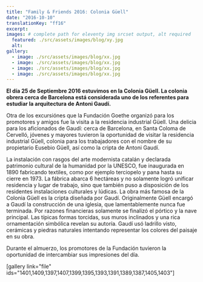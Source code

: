 ```yaml
---
title: "Family & Friends 2016: Colonia Güell"
date: "2016-10-10"
translationKey: "ff16"
excerpt:
images: # complete path for eleventy img srcset output, alt required
  featured: ./src/assets/images/blog/xy.jpg
  alt:
gallery:
  - image: ./src/assets/images/blog/xx.jpg
  - image: ./src/assets/images/blog/xx.jpg
  - image: ./src/assets/images/blog/xx.jpg
  - image: ./src/assets/images/blog/xx.jpg
---
```


**El día 25 de Septiembre 2016 estuvimos en la Colonia Güell. La colonia obrera cerca de Barcelona está considerada uno de los referentes para estudiar la arquitectura de Antoni Gaudí.**

Otra de los excursiónes que la Fundación Goethe organizó para los promotores y amigos fue la visita a la residencia industrial Güell. Una delicia para los aficionados de Gaudí: cerca de Barcelona, en Santa Coloma de Cervelló, jóvenes y mayores tuvieron la oportunidad de visitar la residencia industrial Güell, colonia para los trabajadores con el nombre de su propietario Eusebio Güell, así como la cripta de Antoni Gaudí.

La instalación con rasgos del arte modernista catalán y declarada patrimonio cultural de la humanidad por la UNESCO, fue inaugurada en 1890 fabricando textiles, como por ejemplo terciopelo y pana hasta su cierre en 1973. La fábrica abarca 6 hectáreas y no solamente logró unificar residencia y lugar de trabajo, sino que también puso a disposición de los residentes instalaciones culturales y lúdicas. La obra más famosa de la Colonia Güell es la cripta diseñada por Gaudí. Originalmente Güell encargó a Gaudí la construcción de una iglesia, que lamentablemente nunca fue terminada. Por razones financieras solamente se finalizó el pórtico y la nave principal. Las típicas formas torcidas, sus muros inclinados y una rica ornamentación simbólica revelan su autoría. Gaudí usó ladrillo visto, cerámicas y piedras naturales intentando representar los colores del paisaje en su obra.

Durante el almuerzo, los promotores de la Fundación tuvieron la oportunidad de intercambiar sus impresiones del día.

\[gallery link="file" ids="1401,1409,1397,1407,1399,1395,1393,1391,1389,1387,1405,1403"\]
